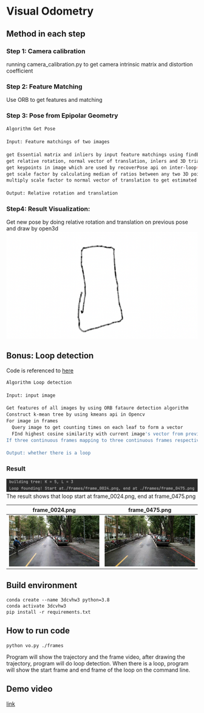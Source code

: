# **Visual Odometry**


## **Method in each step**
### **Step 1: Camera calibration**
running camera_calibration.py to get camera intrinsic matrix and distortion coefficient  
### **Step 2: Feature Matching**
Use ORB to get features and matching
### **Step 3: Pose from Epipolar Geometry**
```sh
Algorithm Get Pose

Input: Feature matchings of two images

get Essential matrix and inliers by input feature matchings using findEssentialMat api in Opencv
get relative rotation, normal vector of translation, inlers and 3D triangulated points by using recoverPose api in Opencv
get keypoints in image which are used by recoverPose api on inter-loop(previous image pair and current image pair)
get scale factor by calculating median of ratios between any two 3D points(correspondence to 2D keypoints) distance in current triangulated point set and previous triangulated point set 
multiply scale factor to normal vector of translation to get estimated relative translation

Output: Relative rotation and translation
```
### **Step4: Result Visualization:**
Get new pose by doing relative rotation and translation on previous pose and draw by open3d
![](./images/trajectory.png)

## **Bonus: Loop detection**
Code is referenced to [here](https://github.com/itswcg/DBow-Python)
```sh
Algorithm Loop detection

Input: input image

Get features of all images by using ORB fataure detection algorithm
Construct k-mean tree by using kmeans api in Opencv
For image in frames
  Query image to get counting times on each leaf to form a vector
  FInd highest cosine similarity with current image's vector from previous images, cosine similarity should >= 0.9 and there are more than 30 frames between two images
If three continuous frames mapping to three continuous frames respectively before, then there is a loop

Output: whether there is a loop
```
### **Result**
![](./images/loop_detection.png)
The result shows that loop start at frame_0024.png, end at frame_0475.png

frame_0024.png|frame_0475.png
|:-:|:-:|
![](./frames/frame_0024.png)|![](./frames/frame_0475.png)


## **Build environment**
```shell
conda create --name 3dcvhw3 python=3.8 
conda activate 3dcvhw3
pip install -r requirements.txt 
```

## **How to run code**
```shell
python vo.py ./frames
```
Program will show the trajectory and the frame video, after drawing the trajectory, program will do loop detection. When there is a loop, program will show the start frame and end frame of the loop on the command line.

## **Demo video**
[link](https://youtu.be/xaIv8VYsjoM)
